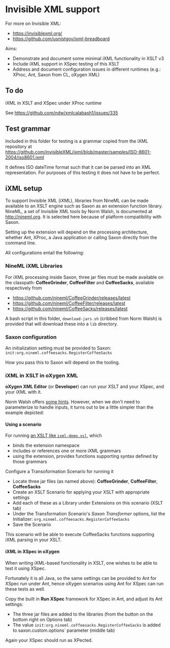 # Invisible XML support


For more on Invisible XML:
  - https://invisiblexml.org/
  - https://github.com/usnistgov/ixml-breadboard

Aims:

- Demonstrate and document some minimal iXML functionality in XSLT v3
- Include iXML support in XSpec testing of this XSLT
- Address and document configuration issues in different runtimes (e.g.: XProc, Ant, Saxon from CL, oXygen XML)


## To do

iXML in XSLT and XSpec under XProc runtime

See https://github.com/ndw/xmlcalabash1/issues/335

## Test grammar

Included in this folder for testing is a grammar copied from the iXML repository at https://github.com/invisibleXML/ixml/blob/master/samples/ISO-8601-2004/iso8601.ixml

It defines ISO dateTime format such that it can be parsed into an XML representation. For purposes of this testing it does not have to be perfect.

## iXML setup

To support Invisible XML (iXML), libraries from NineML can be made available to an XSLT engine such as Saxon as an extension function library. NineML, a set of Invisible XML tools by Norm Walsh, is documented at http://nineml.org. It is selected here because of platform compatibility with Saxon.

Setting up the extension will depend on the processing architecture, whether Ant, XProc, a Java application or calling Saxon directly from the command line.

All configurations entail the following:

### NineML iXML Libraries

For iXML processing inside Saxon, three jar files must be made available on the classpath: **CoffeeGrinder**, **CoffeeFilter** and **CoffeeSacks**, available respectively from

   - https://github.com/nineml/CoffeeGrinder/releases/latest
   - https://github.com/nineml/CoffeeFilter/releases/latest
   - https://github.com/nineml/CoffeeSacks/releases/latest

A bash script in this folder, `download-jars.sh` (cribbed from Norm Walsh) is provided that will download these into a `lib` directory.

### Saxon configuration

An initialization setting must be provided to Saxon: `init:org.nineml.coffeesacks.RegisterCoffeeSacks`

How you pass this to Saxon will depend on the tooling.

### iXML in XSLT in oXygen XML

**oXygen XML Editor** (or **Developer**) can run your XSLT and your XSpec, and your iXML with it.

Norm Walsh offers [some hints](https://github.com/nineml/HOWTO/tree/main/oxygen). However, when we don't need to parameterize to handle inputs, it turns out to be a little simpler than the example depicted:

#### Using a scenario

For running [an XSLT like `ixml-demo.xsl`](ixml-demo.xsl), which
  - binds the extension namespace
  - includes or references one or more iXML grammars
  - using the extension, provides functions supporting syntax defined by those grammars

Configure a Transoformation Scenario for running it

- Locate three jar files (as named above): **CoffeeGrinder**, **CoffeeFilter**, **CoffeeSacks**
- Create an XSLT Scenario for applying your XSLT with appropriate settings
- Add each of these as a Library under Extensions on this scenario (XSLT tab)
- Under the Transformation Scenario's *Saxon Transformer* options, list the Initializer:  `org.nineml.coffeesacks.RegisterCoffeeSacks`
- Save the Scenario

This scenario will be able to execute CoffeeSacks functions supporting iXML parsing in your XSLT.

#### iXML in XSpec in oXygen

When writing iXML-based functionality in XSLT, one wishes to be able to test it using XSpec.

Fortunately it is all Java, so the same settings can be provided to Ant for XSpec run under Ant, hence oXygen scenarios using Ant for XSpec can run these tests as well.

Copy the built in **Run XSpec** framework for XSpec in Ant, and adjust its Ant settings:

- The three jar files are added to the libraries (from the button on the bottom right on Options tab)
- The value `init:org.nineml.coffeesacks.RegisterCoffeeSacks` is added to saxon.custom.options` parameter (middle tab)

Again your XSpec should run as XPected.
